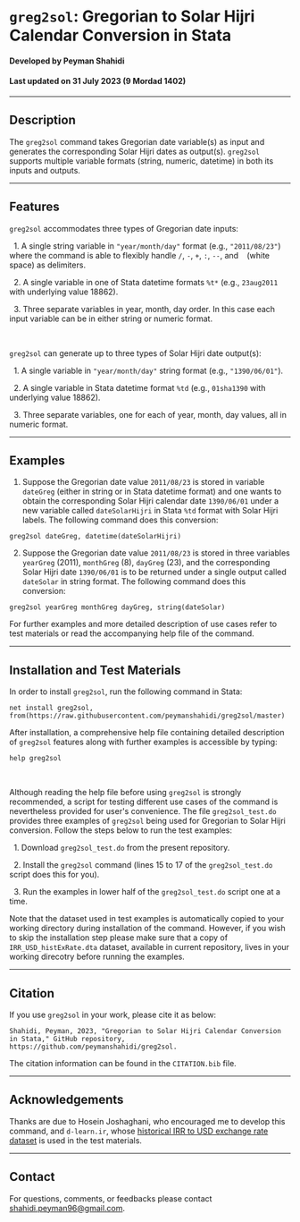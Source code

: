 # `greg2sol`: Gregorian to Solar Hijri Calendar Conversion in Stata
#### Developed by Peyman Shahidi
#### Last updated on 31 July 2023 (9 Mordad 1402)


*******************************************************************************
## Description
The `greg2sol` command takes Gregorian date variable(s) as input and generates the corresponding Solar Hijri dates as output(s). `greg2sol` supports multiple variable formats (string, numeric, datetime) in both its inputs and outputs.


*******************************************************************************
## Features
`greg2sol` accommodates three types of Gregorian date inputs:

&nbsp; 1. A single string variable in `"year/month/day"` format (e.g., `"2011/08/23"`) where the command is able to flexibly handle `/`, `-`, `+`, `:`,  `--`, and <code>&nbsp;</code> (white space) as delimiters.

&nbsp; 2. A single variable in one of Stata datetime formats `%t*` (e.g., `23aug2011` with underlying value 18862).

&nbsp; 3. Three separate variables in year, month, day order. In this case each input variable can be in either string or numeric format.

<br>

`greg2sol` can generate up to three types of Solar Hijri date output(s):

&nbsp; 1. A single variable in `"year/month/day"` string format (e.g., `"1390/06/01"`).

&nbsp; 2. A single variable in Stata datetime format `%td` (e.g., `01sha1390` with underlying value 18862).

&nbsp; 3. Three separate variables, one for each of year, month, day values, all in numeric format.


*******************************************************************************
## Examples
1. Suppose the Gregorian date value `2011/08/23` is stored in variable `dateGreg` (either in string or in Stata datetime format) and one wants to obtain the corresponding Solar Hijri calendar date `1390/06/01` under a new variable called `dateSolarHijri` in Stata `%td` format with Solar Hijri labels. The following command does this conversion:
```
greg2sol dateGreg, datetime(dateSolarHijri)
```
2. Suppose the Gregorian date value `2011/08/23` is stored in three variables `yearGreg` (2011), `monthGreg` (8), `dayGreg` (23), and the corresponding Solar Hijri date `1390/06/01` is to be returned under a single output called `dateSolar` in string format. The following command does this conversion:
```
greg2sol yearGreg monthGreg dayGreg, string(dateSolar)
```
For further examples and more detailed description of use cases refer to test materials or read the accompanying help file of the command.


*******************************************************************************
## Installation and Test Materials 
In order to install `greg2sol`, run the following command in Stata:
```
net install greg2sol, from(https://raw.githubusercontent.com/peymanshahidi/greg2sol/master)
```

After installation, a comprehensive help file containing detailed description of `greg2sol` features along with further examples is accessible by typing:
```
help greg2sol
```

<br>

Although reading the help file before using `greg2sol` is strongly recommended, a script for testing different use cases of the command is nevertheless provided for user's convenience. The file `greg2sol_test.do` provides three examples of `greg2sol` being used for Gregorian to Solar Hijri conversion. Follow the steps below to run the test examples:

&nbsp; 1. Download `greg2sol_test.do` from the present repository.

&nbsp; 2. Install the `greg2sol` command (lines 15 to 17 of the `greg2sol_test.do` script does this for you).

&nbsp; 3. Run the examples in lower half of the `greg2sol_test.do` script one at a time.

Note that the dataset used in test examples is automatically copied to your working directory during installation of the command. However, if you wish to skip the installation step please make sure that a copy of `IRR_USD_histExRate.dta` dataset, available in current repository, lives in your working direcotry before running the examples.


*******************************************************************************
## Citation
If you use `greg2sol` in your work, please cite it as below:
```
Shahidi, Peyman, 2023, "Gregorian to Solar Hijri Calendar Conversion in Stata," GitHub repository, https://github.com/peymanshahidi/greg2sol.
```
The citation information can be found in the `CITATION.bib` file.


*******************************************************************************
## Acknowledgements
Thanks are due to Hosein Joshaghani, who encouraged me to develop this command, and `d-learn.ir`, whose [historical IRR to USD exchange rate dataset](https://d-learn.ir/p/usd-price/) is used in the test materials.


*******************************************************************************
## Contact
For questions, comments, or feedbacks please contact shahidi.peyman96@gmail.com.

